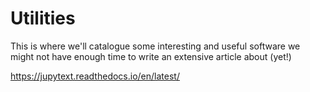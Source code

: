 # Utilities

This is where we'll catalogue some interesting and useful software we might not have enough time to write an extensive article about (yet!)

https://jupytext.readthedocs.io/en/latest/